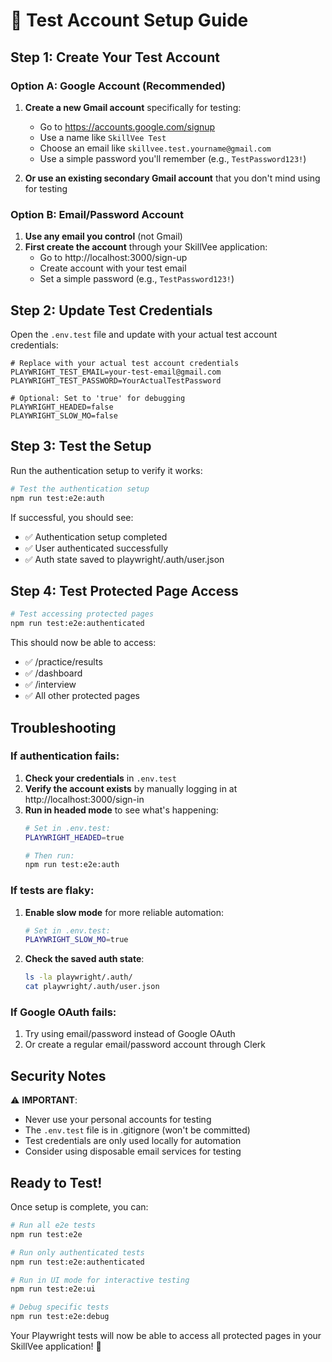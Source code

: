 # 🔐 Test Account Setup Guide

## Step 1: Create Your Test Account

### Option A: Google Account (Recommended)
1. **Create a new Gmail account** specifically for testing:
   - Go to https://accounts.google.com/signup
   - Use a name like `SkillVee Test` 
   - Choose an email like `skillvee.test.yourname@gmail.com`
   - Use a simple password you'll remember (e.g., `TestPassword123!`)

2. **Or use an existing secondary Gmail account** that you don't mind using for testing

### Option B: Email/Password Account
1. **Use any email you control** (not Gmail)
2. **First create the account** through your SkillVee application:
   - Go to http://localhost:3000/sign-up
   - Create account with your test email
   - Set a simple password (e.g., `TestPassword123!`)

## Step 2: Update Test Credentials

Open the `.env.test` file and update with your actual test account credentials:

```env
# Replace with your actual test account credentials
PLAYWRIGHT_TEST_EMAIL=your-test-email@gmail.com
PLAYWRIGHT_TEST_PASSWORD=YourActualTestPassword

# Optional: Set to 'true' for debugging
PLAYWRIGHT_HEADED=false
PLAYWRIGHT_SLOW_MO=false
```

## Step 3: Test the Setup

Run the authentication setup to verify it works:

```bash
# Test the authentication setup
npm run test:e2e:auth
```

If successful, you should see:
- ✅ Authentication setup completed
- ✅ User authenticated successfully
- ✅ Auth state saved to playwright/.auth/user.json

## Step 4: Test Protected Page Access

```bash
# Test accessing protected pages
npm run test:e2e:authenticated
```

This should now be able to access:
- ✅ /practice/results
- ✅ /dashboard  
- ✅ /interview
- ✅ All other protected pages

## Troubleshooting

### If authentication fails:

1. **Check your credentials** in `.env.test`
2. **Verify the account exists** by manually logging in at http://localhost:3000/sign-in
3. **Run in headed mode** to see what's happening:
   ```bash
   # Set in .env.test:
   PLAYWRIGHT_HEADED=true
   
   # Then run:
   npm run test:e2e:auth
   ```

### If tests are flaky:

1. **Enable slow mode** for more reliable automation:
   ```bash
   # Set in .env.test:
   PLAYWRIGHT_SLOW_MO=true
   ```

2. **Check the saved auth state**:
   ```bash
   ls -la playwright/.auth/
   cat playwright/.auth/user.json
   ```

### If Google OAuth fails:

1. Try using email/password instead of Google OAuth
2. Or create a regular email/password account through Clerk

## Security Notes

⚠️  **IMPORTANT**:
- Never use your personal accounts for testing
- The `.env.test` file is in .gitignore (won't be committed)
- Test credentials are only used locally for automation
- Consider using disposable email services for testing

## Ready to Test!

Once setup is complete, you can:

```bash
# Run all e2e tests
npm run test:e2e

# Run only authenticated tests  
npm run test:e2e:authenticated

# Run in UI mode for interactive testing
npm run test:e2e:ui

# Debug specific tests
npm run test:e2e:debug
```

Your Playwright tests will now be able to access all protected pages in your SkillVee application! 🎉